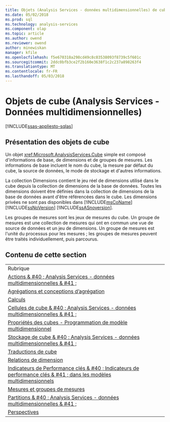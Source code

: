 ```yaml
---
title: Objets (Analysis Services - données multidimensionnelles) de cube | Documents Microsoft
ms.date: 05/02/2018
ms.prod: sql
ms.technology: analysis-services
ms.component: olap
ms.topic: article
ms.author: owend
ms.reviewer: owend
author: minewiskan
manager: kfile
ms.openlocfilehash: f5e670318a298cd49c8c03538093f8739c5f601c
ms.sourcegitcommit: 2ddc0bfb3ce2f2b160e3638f1c2c237a898263f4
ms.translationtype: MT
ms.contentlocale: fr-FR
ms.lasthandoff: 05/03/2018
---
```

# <a name="cube-objects-analysis-services---multidimensional-data"></a>Objets de cube (Analysis Services - Données multidimensionnelles)
[!INCLUDE[ssas-appliesto-sqlas](../../includes/ssas-appliesto-sqlas.md)]
    
## <a name="introducing-cube-objects"></a>Présentation des objets de cube  
 Un objet <xref:Microsoft.AnalysisServices.Cube> simple est composé d'informations de base, de dimensions et de groupes de mesures. Les informations de base incluent le nom du cube, la mesure par défaut du cube, la source de données, le mode de stockage et d'autres informations.  
  
 La collection Dimensions contient le jeu réel de dimensions utilisé dans le cube depuis la collection de dimensions de la base de données. Toutes les dimensions doivent être définies dans la collection de dimensions de la base de données avant d'être référencées dans le cube. Les dimensions privées ne sont pas disponibles dans [!INCLUDE[msCoName](../../includes/msconame-md.md)] [!INCLUDE[ssNoVersion](../../includes/ssnoversion-md.md)] [!INCLUDE[ssASnoversion](../../includes/ssasnoversion-md.md)].  
  
 Les groupes de mesures sont les jeux de mesures du cube. Un groupe de mesures est une collection de mesures qui ont en commun une vue de source de données et un jeu de dimensions. Un groupe de mesures est l'unité du processus pour les mesures ; les groupes de mesures peuvent être traités individuellement, puis parcourus.  
  
## <a name="in-this-section"></a>Contenu de cette section  
  
|||  
|-|-|  
|Rubrique||  
|[Actions & #40 ; Analysis Services - données multidimensionnelles & #41 ;](../../analysis-services/multidimensional-models/actions-analysis-services-multidimensional-data.md)||  
|[Agrégations et conceptions d’agrégation](../../analysis-services/multidimensional-models-olap-logical-cube-objects/aggregations-and-aggregation-designs.md)||  
|[Calculs](../../analysis-services/multidimensional-models-olap-logical-cube-objects/calculations.md)||  
|[Cellules de cube & #40 ; Analysis Services - données multidimensionnelles & #41 ;](../../analysis-services/multidimensional-models-olap-logical-cube-objects/cube-cells-analysis-services-multidimensional-data.md)||  
|[Propriétés des cubes - Programmation de modèle multidimensionnel](../../analysis-services/multidimensional-models-olap-logical-cube-objects/cube-properties-multidimensional-model-programming.md)||  
|[Stockage de cube & #40 ; Analysis Services - données multidimensionnelles & #41 ;](../../analysis-services/multidimensional-models-olap-logical-cube-objects/cube-storage-analysis-services-multidimensional-data.md)||  
|[Traductions de cube](../../analysis-services/multidimensional-models-olap-logical-cube-objects/cube-translations.md)||  
|[Relations de dimension](../../analysis-services/multidimensional-models-olap-logical-cube-objects/dimension-relationships.md)||  
|[Indicateurs de Performance clés & #40 ; Indicateurs de performance clés & #41 ; dans les modèles multidimensionnels](../../analysis-services/multidimensional-models/key-performance-indicators-kpis-in-multidimensional-models.md)||  
|[Mesures et groupes de mesures](../../analysis-services/multidimensional-models/measures-and-measure-groups.md)||  
|[Partitions & #40 ; Analysis Services - données multidimensionnelles & #41 ;](../../analysis-services/multidimensional-models-olap-logical-cube-objects/partitions-analysis-services-multidimensional-data.md)||  
|[Perspectives](../../analysis-services/multidimensional-models-olap-logical-cube-objects/perspectives.md)||  
  
  
